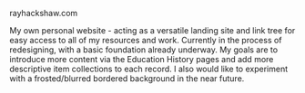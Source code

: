 rayhackshaw.com

My own personal website - acting as a versatile landing site and link tree for easy access to all of my resources and work.
Currently in the process of redesigning, with a basic foundation already underway. My goals are to introduce more content via the Education History pages and add more descriptive item collections to each record. 
I also would like to experiment with a frosted/blurred bordered background in the near future.
